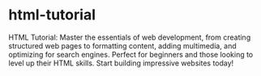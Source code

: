 # html-tutorial
HTML Tutorial: Master the essentials of web development, from creating structured web pages to formatting content, adding multimedia, and optimizing for search engines. Perfect for beginners and those looking to level up their HTML skills. Start building impressive websites today!
